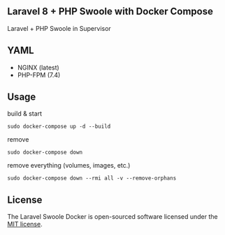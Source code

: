 ## Laravel 8 + PHP Swoole with Docker Compose

Laravel + PHP Swoole in Supervisor

## YAML

- NGINX (latest)
- PHP-FPM (7.4)

## Usage

build & start
```
sudo docker-compose up -d --build
```

remove
```
sudo docker-compose down
```

remove everything (volumes, images, etc.)
```
sudo docker-compose down --rmi all -v --remove-orphans
```

## License

The Laravel Swoole Docker is open-sourced software licensed under the [MIT license](http://opensource.org/licenses/MIT).
